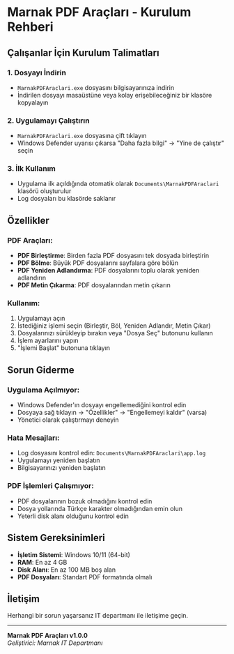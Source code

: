 # Marnak PDF Araçları - Kurulum Rehberi

## Çalışanlar İçin Kurulum Talimatları

### 1. Dosyayı İndirin
- `MarnakPDFAraclari.exe` dosyasını bilgisayarınıza indirin
- İndirilen dosyayı masaüstüne veya kolay erişebileceğiniz bir klasöre kopyalayın

### 2. Uygulamayı Çalıştırın
- `MarnakPDFAraclari.exe` dosyasına çift tıklayın
- Windows Defender uyarısı çıkarsa "Daha fazla bilgi" → "Yine de çalıştır" seçin

### 3. İlk Kullanım
- Uygulama ilk açıldığında otomatik olarak `Documents\MarnakPDFAraclari` klasörü oluşturulur
- Log dosyaları bu klasörde saklanır

## Özellikler

### PDF Araçları:
- **PDF Birleştirme**: Birden fazla PDF dosyasını tek dosyada birleştirin
- **PDF Bölme**: Büyük PDF dosyalarını sayfalara göre bölün
- **PDF Yeniden Adlandırma**: PDF dosyalarını toplu olarak yeniden adlandırın
- **PDF Metin Çıkarma**: PDF dosyalarından metin çıkarın

### Kullanım:
1. Uygulamayı açın
2. İstediğiniz işlemi seçin (Birleştir, Böl, Yeniden Adlandır, Metin Çıkar)
3. Dosyalarınızı sürükleyip bırakın veya "Dosya Seç" butonunu kullanın
4. İşlem ayarlarını yapın
5. "İşlemi Başlat" butonuna tıklayın

## Sorun Giderme

### Uygulama Açılmıyor:
- Windows Defender'ın dosyayı engellemediğini kontrol edin
- Dosyaya sağ tıklayın → "Özellikler" → "Engellemeyi kaldır" (varsa)
- Yönetici olarak çalıştırmayı deneyin

### Hata Mesajları:
- Log dosyasını kontrol edin: `Documents\MarnakPDFAraclari\app.log`
- Uygulamayı yeniden başlatın
- Bilgisayarınızı yeniden başlatın

### PDF İşlemleri Çalışmıyor:
- PDF dosyalarının bozuk olmadığını kontrol edin
- Dosya yollarında Türkçe karakter olmadığından emin olun
- Yeterli disk alanı olduğunu kontrol edin

## Sistem Gereksinimleri

- **İşletim Sistemi**: Windows 10/11 (64-bit)
- **RAM**: En az 4 GB
- **Disk Alanı**: En az 100 MB boş alan
- **PDF Dosyaları**: Standart PDF formatında olmalı

## İletişim

Herhangi bir sorun yaşarsanız IT departmanı ile iletişime geçin.

---
**Marnak PDF Araçları v1.0.0**  
*Geliştirici: Marnak IT Departmanı*
